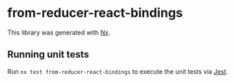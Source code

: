 # from-reducer-react-bindings

This library was generated with [Nx](https://nx.dev).

## Running unit tests

Run `nx test from-reducer-react-bindings` to execute the unit tests via [Jest](https://jestjs.io).
